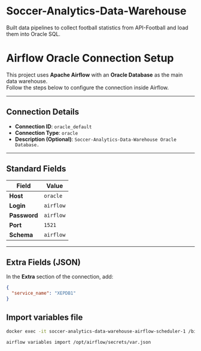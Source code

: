 # Soccer-Analytics-Data-Warehouse
Built data pipelines to collect football statistics from API-Football and load them into Oracle SQL.

# Airflow Oracle Connection Setup

This project uses **Apache Airflow** with an **Oracle Database** as the main data warehouse.  
Follow the steps below to configure the connection inside Airflow.

---

## Connection Details

- **Connection ID**: `oracle_default`  
- **Connection Type**: `oracle`  
- **Description (Optional)**: `Soccer-Analytics-Data-Warehouse Oracle Database.`  

---

## Standard Fields

| Field        | Value        |
|--------------|--------------|
| **Host**     | `oracle`     |
| **Login**    | `airflow`    |
| **Password** | `airflow`    |
| **Port**     | `1521`       |
| **Schema**   | `airflow`    |

---

## Extra Fields (JSON)

In the **Extra** section of the connection, add:

```json
{
  "service_name": "XEPDB1"
}
```

## Import variables file

```bash 
docker exec -it soccer-analytics-data-warehouse-airflow-scheduler-1 /bin/bash

airflow variables import /opt/airflow/secrets/var.json
```